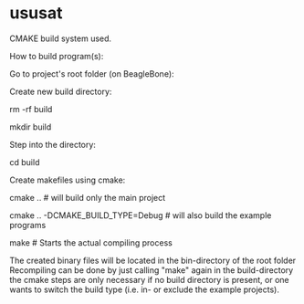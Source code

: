 ususat
======

CMAKE build system used.

How to build program(s):

Go to project's root folder (on BeagleBone):

Create new build directory:

rm -rf build

mkdir build

Step into the directory:

cd build

Create makefiles using cmake:

cmake .. # will build only the main project

cmake .. -DCMAKE_BUILD_TYPE=Debug # will also build the example programs

make      # Starts the actual compiling process

The created binary files will be located in the bin-directory of the root folder
Recompiling can be done by just calling "make" again in the build-directory the 
cmake steps are only necessary if no build directory is present, or one wants to switch
the build type (i.e. in- or exclude the example projects).
